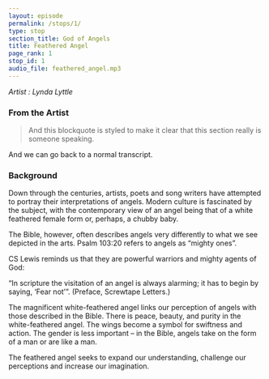 ```yaml
---
layout: episode
permalink: /stops/1/
type: stop
section_title: God of Angels
title: Feathered Angel
page_rank: 1
stop_id: 1
audio_file: feathered_angel.mp3
---
```


*Artist : Lynda Lyttle*

### From the Artist

> And this blockquote is styled to make it clear that this section really is someone speaking.

And we can go back to a normal transcript.

### Background

Down through the centuries, artists, poets and song writers have attempted to portray their interpretations of angels. Modern culture is fascinated by the subject, with the contemporary view of an angel being that of a white feathered female form or, perhaps, a chubby baby.

The Bible, however, often describes angels very differently to what we see depicted in the arts.  Psalm 103:20 refers to angels as “mighty ones”.

CS Lewis reminds us that they are powerful warriors and mighty agents of God:

“In scripture the visitation of an angel is always alarming; it has to begin by saying, ‘Fear not’”.  (Preface, Screwtape Letters.)

The magnificent white-feathered angel links our perception of angels with those described in the Bible.  There is peace, beauty, and purity in the white-feathered angel.  The wings become a symbol for swiftness and action.  The gender is less important – in the Bible, angels take on the form of a man or are like a man.  

The feathered angel seeks to expand our understanding, challenge our perceptions and increase our imagination.

